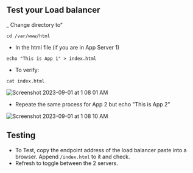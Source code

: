 ## Test your Load balancer

_ Change directory to"
```
cd /var/www/html
```

- In the html file (if you are in App Server 1)
```
echo "This is App 1" > index.html
```
- To verify:
```
cat index.html
```

![Screenshot 2023-09-01 at 1 08 01 AM](https://github.com/Sulemoore/AWS-Projects/assets/101164153/bccb6057-a253-4e83-bea4-91f530a78694)

- Repeate the same process for App 2 but echo "This is App 2"
  
![Screenshot 2023-09-01 at 1 08 10 AM](https://github.com/Sulemoore/AWS-Projects/assets/101164153/bc04dca5-fc98-47a5-ad54-08692cc17c0d)


## Testing

- To Test, copy the endpoint address of the load balancer paste into a browser. Append `/index.html` to it and check.
- Refresh to toggle between the 2 servers.
